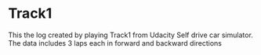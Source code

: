 # Track1
This the log created by playing Track1 from Udacity Self drive car simulator.
The data includes 3 laps each in forward and backward directions
